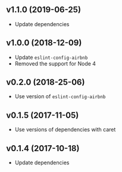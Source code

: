 ## v1.1.0 (2019-06-25)

* Update dependencies

## v1.0.0 (2018-12-09)

* Update `eslint-config-airbnb`
* Removed the support for Node 4

## v0.2.0 (2018-25-06)

* Use version of `eslint-config-airbnb`

## v0.1.5 (2017-11-05)

* Use versions of dependencies with caret

## v0.1.4 (2017-10-18)

* Update dependencies
